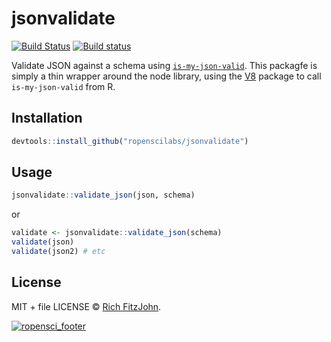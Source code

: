 # jsonvalidate

[![Build Status](https://travis-ci.org/ropenscilabs/jsonvalidate.svg?branch=master)](https://travis-ci.org/ropenscilabs/jsonvalidate)
[![Build status](https://ci.appveyor.com/api/projects/status/gx82a6tp9eigrl70/branch/master?svg=true)](https://ci.appveyor.com/project/richfitz/jsonvalidate/branch/master)

Validate JSON against a schema using [`is-my-json-valid`](https://github.com/mafintosh/is-my-json-valid).  This packagfe is simply a thin wrapper around the node library, using the [V8](https://http://cran.r-project.org/package=V8) package to call `is-my-json-valid` from R.

## Installation

```r
devtools::install_github("ropenscilabs/jsonvalidate")
```

## Usage

```r
jsonvalidate::validate_json(json, schema)
```

or

```r
validate <- jsonvalidate::validate_json(schema)
validate(json)
validate(json2) # etc
```

## License

MIT + file LICENSE © [Rich FitzJohn](https://github.com/richfitz).

[![ropensci_footer](http://ropensci.org/public_images/github_footer.png)](http://ropensci.org)
